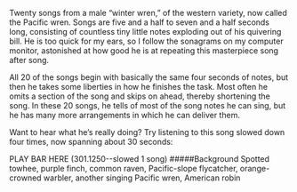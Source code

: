 Twenty songs from a male “winter wren,” of the western variety, now called the Pacific wren. Songs are five and a half to seven and a half seconds long, consisting of countless tiny little notes exploding out of his quivering bill. He is too quick for my ears, so I follow the sonagrams on my computer monitor, astonished at how good he is at repeating this masterpiece song after song. 

All 20 of the songs begin with basically the same four seconds of notes, but then he takes some liberties in how he finishes the task. Most often he omits a section of the song and skips on ahead, thereby shortening the song. In these 20 songs, he tells of most of the song notes he can sing, but he has many more arrangements in which he can deliver them. 

Want to hear what he’s really doing? Try listening to this song slowed down four times, now spanning about 30 seconds:

PLAY BAR HERE (301.1250--slowed 1 song)
#####Background
Spotted towhee, purple finch, common raven, Pacific-slope flycatcher, orange-crowned warbler, another singing Pacific wren, American robin
